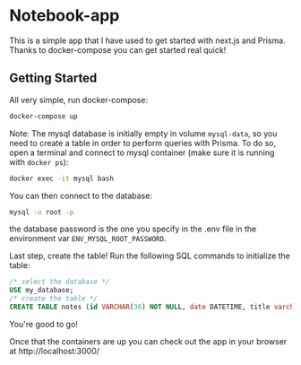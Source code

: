 # Notebook-app

This is a simple app that I have used to get started with next.js and Prisma.
Thanks to docker-compose you can get started real quick!


## Getting Started

All very simple, run docker-compose:

```bash
docker-compose up
```

Note:
The mysql database is initially empty in volume ```mysql-data```, so you need to create a table in order to perform queries with Prisma. To do so, open a terminal and connect to mysql container (make sure it is running with ```docker ps```): 

```bash
docker exec -it mysql bash
```

You can then connect to the database:
```bash
mysql -u root -p
```
the database password is the one you specify in the .env file in the environment var ```ENV_MYSQL_ROOT_PASSWORD```.

Last step, create the table! Run the following SQL commands to initialize the table:
```sql
/* select the database */
USE my_database;
/* create the table */
CREATE TABLE notes (id VARCHAR(36) NOT NULL, date DATETIME, title varchar(255), text LONGTEXT, PRIMARY KEY (id));
```

You're good to go!

Once that the containers are up you can check out the app in your browser at http://localhost:3000/